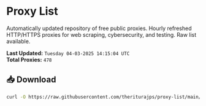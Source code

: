 # Proxy List

Automatically updated repository of free public proxies. Hourly refreshed HTTP/HTTPS proxies for web scraping, cybersecurity, and testing. Raw list available.

**Last Updated:** `Tuesday 04-03-2025 14:15:04 UTC`  
**Total Proxies:** `478`

## 📥 Download
```bash
curl -O https://raw.githubusercontent.com/theriturajps/proxy-list/main/proxies.txt
